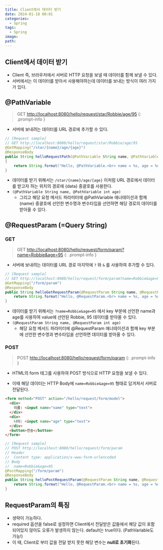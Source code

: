 ```yaml
---
title: Client에서 데이터 받기
date: 2024-01-18 00:01
categories:
  - Spring
tags:
  - Spring
image: 
path:
---
```


## Client에서 데이터 받기
- Client 즉, 브라우저에서 서버로 HTTP 요청을 보낼 때 데이터를 함께 보낼 수 있다.
- 서버에서는 이 데이터를 받아서 사용해야하는데 데이터를 보내는 방식이 여러 가지가 있다.

## @PathVariable
>GET [http://localhost:8080/hello/request/star/Robbie/age/95](http://localhost:8080/hello/request/star/Robbie/age/95)
{: .prompt-info }

+ 서버에 보내려는 데이터를 URL 경로에 추가할 수 있다.

```java
// [Request sample]
// GET http://localhost:8080/hello/request/star/Robbie/age/95
@GetMapping("/star/{name}/age/{age}")
@ResponseBody
public String helloRequestPath(@PathVariable String name, @PathVariable int age)
{
    return String.format("Hello, @PathVariable.<br> name = %s, age = %d", name, age);
}
```

- 데이터를 받기 위해서는 `/star/{name}/age/{age}` 이처럼 URL 경로에서 데이터를 받고자 하는 위치의 경로에 {data} 중괄호를 사용한다.
- `(@PathVariable String name, @PathVariable int age)`
    - 그리고 해당 요청 메서드 파라미터에 @PathVariable 애너테이션과 함께 {name} 중괄호에 선언한 변수명과 변수타입을 선언하면 해당 경로의 데이터를 받아올 수 있다.

## @RequestParam (=Query String)

### GET

> GET [http://localhost:8080/hello/request/form/param?name=Robbie&age=95](http://localhost:8080/hello/request/form/param?name=Robbie&age=95)
{: .prompt-info }

+ 서버에 보내려는 데이터를 URL 경로 마지막에 `?` 와 `&` 를 사용하여 추가할 수 있다.

```java
// [Request sample]
// GET http://localhost:8080/hello/request/form/param?name=Robbie&age=95
@GetMapping("/form/param")
@ResponseBody
public String helloGetRequestParam(@RequestParam String name, @RequestParam int age) {
    return String.format("Hello, @RequestParam.<br> name = %s, age = %d", name, age);
}
```

- 데이터를 받기 위해서는 `?name=Robbie&age=95` 에서 key 부분에 선언한 name과 age를 사용하여 value에 선언된 Robbie, 95 데이터를 받아올 수 있다.
- `(@RequestParam String name, @RequestParam int age)`
    - 해당 요청 메서드 파라미터에 @RequestParam 애너테이션과 함께 key 부분에 선언한 변수명과 변수타입을 선언하면 데이터를 받아올 수 있다.

### POST
> POST [http://localhost:8080/hello/request/form/param](http://localhost:8080/hello/request/form/param)
{: .prompt-info }

+ HTML의 form 태그를 사용하여 POST 방식으로 HTTP 요청을 보낼 수 있다.
- 이때 해당 데이터는 HTTP Body에 `name=Robbie&age=95` 형태로 담겨져서 서버로 전달된다.

```html
<form method="POST" action="/hello/request/form/model">
  <div>
    이름: <input name="name" type="text">
  </div>
  <div>
    나이: <input name="age" type="text">
  </div>
  <button>전송</button>
</form>
```

```java
// [Request sample]
// POST http://localhost:8080/hello/request/form/param
// Header
//  Content type: application/x-www-form-urlencoded
// Body
//  name=Robbie&age=95
@PostMapping("/form/param")
@ResponseBody
public String helloPostRequestParam(@RequestParam String name, @RequestParam int age) {
    return String.format("Hello, @RequestParam.<br> name = %s, age = %d", name, age);
}
```

## RequestParam의 특징
+ 생략이 가능하다.
+ required 옵션을 false로 설정하면 Client에서 전달받은 값들에서 해당 값이 포함되어있지 않아도 오류가 발생하지 않는다. default는 true이다. (PathVariable도 가능!)
+ 이 때, Client로 부터 값을 전달 받지 못한 해당 변수는 **null로 초기화**된다.
